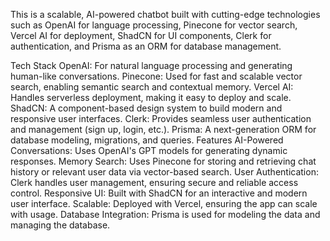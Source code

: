 This is a scalable, AI-powered chatbot built with cutting-edge technologies such as OpenAI for language processing, Pinecone for vector search, Vercel AI for deployment, ShadCN for UI components, Clerk for authentication, and Prisma as an ORM for database management.

Tech Stack
OpenAI: For natural language processing and generating human-like conversations.
Pinecone: Used for fast and scalable vector search, enabling semantic search and contextual memory.
Vercel AI: Handles serverless deployment, making it easy to deploy and scale.
ShadCN: A component-based design system to build modern and responsive user interfaces.
Clerk: Provides seamless user authentication and management (sign up, login, etc.).
Prisma: A next-generation ORM for database modeling, migrations, and queries.
Features
AI-Powered Conversations: Uses OpenAI's GPT models for generating dynamic responses.
Memory Search: Uses Pinecone for storing and retrieving chat history or relevant user data via vector-based search.
User Authentication: Clerk handles user management, ensuring secure and reliable access control.
Responsive UI: Built with ShadCN for an interactive and modern user interface.
Scalable: Deployed with Vercel, ensuring the app can scale with usage.
Database Integration: Prisma is used for modeling the data and managing the database.

